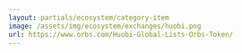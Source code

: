 ```yaml
---
layout: partials/ecosystem/category-item
image: /assets/img/ecosystem/exchanges/huobi.png
url: https://www.orbs.com/Huobi-Global-Lists-Orbs-Token/
---
```

